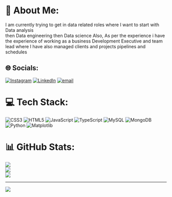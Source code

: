 # 💫 About Me:
I am currently trying to get in data related roles where I want to start with Data analysis<br>then Data engineering then Data science Also, As per the experience i have the experience of working as a business Development Executive and team lead where I have also managed clients and projects pipelines and schedules


## 🌐 Socials:
[![Instagram](https://img.shields.io/badge/Instagram-%23E4405F.svg?logo=Instagram&logoColor=white)](https://instagram.com/ahmedali_31) [![LinkedIn](https://img.shields.io/badge/LinkedIn-%230077B5.svg?logo=linkedin&logoColor=white)](https://linkedin.com/in/https://www.linkedin.com/in/ahmed-ali-3993b4279/) [![email](https://img.shields.io/badge/Email-D14836?logo=gmail&logoColor=white)](mailto:ahmedalise24@gmail.com) 

# 💻 Tech Stack:
![CSS3](https://img.shields.io/badge/css3-%231572B6.svg?style=for-the-badge&logo=css3&logoColor=white) ![HTML5](https://img.shields.io/badge/html5-%23E34F26.svg?style=for-the-badge&logo=html5&logoColor=white) ![JavaScript](https://img.shields.io/badge/javascript-%23323330.svg?style=for-the-badge&logo=javascript&logoColor=%23F7DF1E) ![TypeScript](https://img.shields.io/badge/typescript-%23007ACC.svg?style=for-the-badge&logo=typescript&logoColor=white) ![MySQL](https://img.shields.io/badge/mysql-4479A1.svg?style=for-the-badge&logo=mysql&logoColor=white) ![MongoDB](https://img.shields.io/badge/MongoDB-%234ea94b.svg?style=for-the-badge&logo=mongodb&logoColor=white) ![Python](https://img.shields.io/badge/python-3670A0?style=for-the-badge&logo=python&logoColor=ffdd54) ![Matplotlib](https://img.shields.io/badge/Matplotlib-%23ffffff.svg?style=for-the-badge&logo=Matplotlib&logoColor=black)
# 📊 GitHub Stats:
![](https://github-readme-stats.vercel.app/api?username=31-ahmed&theme=dark&hide_border=false&include_all_commits=false&count_private=false)<br/>
![](https://nirzak-streak-stats.vercel.app/?user=31-ahmed&theme=dark&hide_border=false)<br/>
![](https://github-readme-stats.vercel.app/api/top-langs/?username=31-ahmed&theme=dark&hide_border=false&include_all_commits=false&count_private=false&layout=compact)

---
[![](https://visitcount.itsvg.in/api?id=31-ahmed&icon=0&color=0)](https://visitcount.itsvg.in)

<!-- Proudly created with GPRM ( https://gprm.itsvg.in ) -->
